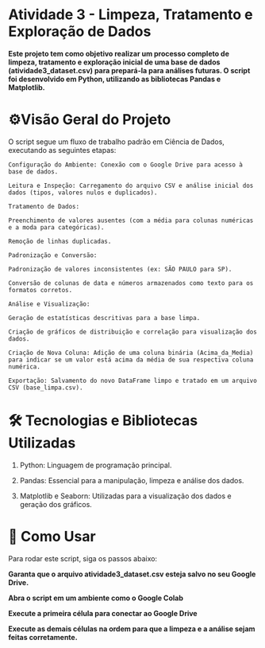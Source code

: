 # Atividade 3 - Limpeza, Tratamento e Exploração de Dados
**Este projeto tem como objetivo realizar um processo completo de limpeza, tratamento e exploração inicial de uma base de dados (atividade3_dataset.csv) para prepará-la para análises futuras. O script foi desenvolvido em Python, utilizando as bibliotecas Pandas e Matplotlib.**

# ⚙️Visão Geral do Projeto
O script segue um fluxo de trabalho padrão em Ciência de Dados, executando as seguintes etapas:
```
Configuração do Ambiente: Conexão com o Google Drive para acesso à base de dados.

Leitura e Inspeção: Carregamento do arquivo CSV e análise inicial dos dados (tipos, valores nulos e duplicados).

Tratamento de Dados:

Preenchimento de valores ausentes (com a média para colunas numéricas e a moda para categóricas).

Remoção de linhas duplicadas.

Padronização e Conversão:

Padronização de valores inconsistentes (ex: SÃO PAULO para SP).

Conversão de colunas de data e números armazenados como texto para os formatos corretos.

Análise e Visualização:

Geração de estatísticas descritivas para a base limpa.

Criação de gráficos de distribuição e correlação para visualização dos dados.

Criação de Nova Coluna: Adição de uma coluna binária (Acima_da_Media) para indicar se um valor está acima da média de sua respectiva coluna numérica.

Exportação: Salvamento do novo DataFrame limpo e tratado em um arquivo CSV (base_limpa.csv).
```
# 🛠️ Tecnologias e Bibliotecas Utilizadas
1. Python: Linguagem de programação principal.

2. Pandas: Essencial para a manipulação, limpeza e análise dos dados.

3. Matplotlib e Seaborn: Utilizadas para a visualização dos dados e geração dos gráficos.

# 📂 Como Usar
Para rodar este script, siga os passos abaixo:

**Garanta que o arquivo atividade3_dataset.csv esteja salvo no seu Google Drive.**

**Abra o script em um ambiente como o Google Colab**

**Execute a primeira célula para conectar ao Google Drive**

**Execute as demais células na ordem para que a limpeza e a análise sejam feitas corretamente.**
